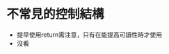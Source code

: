 # 不常見的控制結構
* 提早使用return需注意，只有在能提高可讀性時才使用
* 沒看
<!--stackedit_data:
eyJoaXN0b3J5IjpbMTU3OTcyMDk2MywxODQyMTM4MjY4LDIwND
AzMDM4NTVdfQ==
-->